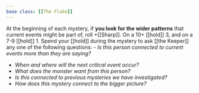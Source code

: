 ```yaml
---
base class: [[The Flake]]
---
```

At the beginning of each mystery, if **you look for the wider patterns** that current events might be part of, roll +[[Sharp]]. On a 10+ [[hold]] 3, and on a 7-9 [[hold]] 1. Spend your [[hold]] during the mystery to ask [[the Keeper]] any one of the following questions:   - *Is this person connected to current events more than they are saying?*
  - *When and where will the next critical event occur?*
  - *What does the monster want from this person?*
  - *Is this connected to previous mysteries we have investigated?*
  - *How does this mystery connect to the bigger picture?*
